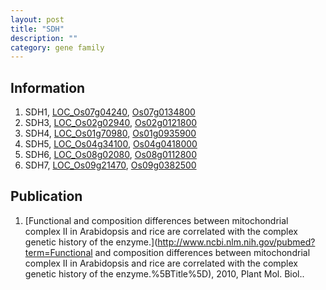 ```yaml
---
layout: post
title: "SDH"
description: ""
category: gene family
---
```


## Information
1. SDH1, [LOC_Os07g04240](http://rice.plantbiology.msu.edu/cgi-bin/ORF_infopage.cgi?orf=LOC_Os07g04240), [Os07g0134800](http://rapdb.dna.affrc.go.jp/viewer/gbrowse_details/irgsp1?name=Os07g0134800)
2. SDH3, [LOC_Os02g02940](http://rice.plantbiology.msu.edu/cgi-bin/ORF_infopage.cgi?orf=LOC_Os02g02940), [Os02g0121800](http://rapdb.dna.affrc.go.jp/viewer/gbrowse_details/irgsp1?name=Os02g0121800)
3. SDH4, [LOC_Os01g70980](http://rice.plantbiology.msu.edu/cgi-bin/ORF_infopage.cgi?orf=LOC_Os01g70980), [Os01g0935900](http://rapdb.dna.affrc.go.jp/viewer/gbrowse_details/irgsp1?name=Os01g0935900)
4. SDH5, [LOC_Os04g34100](http://rice.plantbiology.msu.edu/cgi-bin/ORF_infopage.cgi?orf=LOC_Os04g34100), [Os04g0418000](http://rapdb.dna.affrc.go.jp/viewer/gbrowse_details/irgsp1?name=Os04g0418000)
5. SDH6, [LOC_Os08g02080](http://rice.plantbiology.msu.edu/cgi-bin/ORF_infopage.cgi?orf=LOC_Os08g02080), [Os08g0112800](http://rapdb.dna.affrc.go.jp/viewer/gbrowse_details/irgsp1?name=Os08g0112800)
6. SDH7, [LOC_Os09g21470](http://rice.plantbiology.msu.edu/cgi-bin/ORF_infopage.cgi?orf=LOC_Os09g21470), [Os09g0382500](http://rapdb.dna.affrc.go.jp/viewer/gbrowse_details/irgsp1?name=Os09g0382500)

## Publication
1. [Functional and composition differences between mitochondrial complex II in Arabidopsis and rice are correlated with the complex genetic history of the enzyme.](http://www.ncbi.nlm.nih.gov/pubmed?term=Functional and composition differences between mitochondrial complex II in Arabidopsis and rice are correlated with the complex genetic history of the enzyme.%5BTitle%5D), 2010, Plant Mol. Biol..


